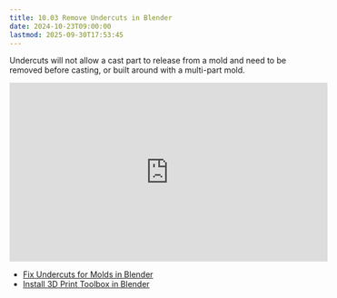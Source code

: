 ```yaml
---
title: 10.03 Remove Undercuts in Blender
date: 2024-10-23T09:00:00
lastmod: 2025-09-30T17:53:45
---
```


Undercuts will not allow a cast part to release from a mold and need to be removed before casting, or built around with a multi-part mold.

<div class="iframe-16-9-container">
<iframe class="youTubeIframe" width="560" height="315" src="https://www.youtube.com/embed/lYRb60kpHak" title="YouTube video player" frameborder="0" allow="accelerometer; autoplay; clipboard-write; encrypted-media; gyroscope; picture-in-picture; web-share" referrerpolicy="strict-origin-when-cross-origin" allowfullscreen></iframe>
</div>

- [Fix Undercuts for Molds in Blender](https://youtu.be/lYRb60kpHak)
- [Install 3D Print Toolbox in Blender](../../../../3d-modeling/blender/3d-print-toolbox-addon-blender.md)
